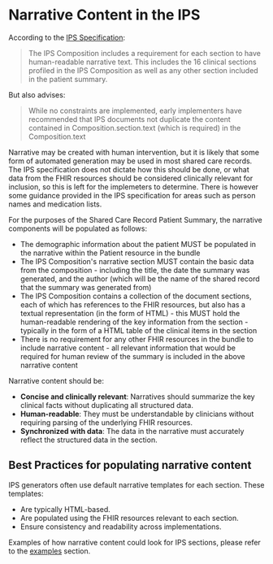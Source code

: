 # Narrative Content in the IPS

According to the [IPS Specification](https://build.fhir.org/ig/HL7/fhir-ips/Design-Conventions.html):

> The IPS Composition includes a requirement for each section to have human-readable narrative text. This includes the 16 clinical sections profiled in the IPS Composition as well as any other section included in the patient summary.

But also advises:

> While no constraints are implemented, early implementers have recommended that IPS documents not duplicate the content contained in Composition.section.text (which is required) in the Composition.text

Narrative may be created with human intervention, but it is likely that some form of automated generation may be used in most shared care records. The IPS specification does not dictate how this should be done, or what data from the FHIR resources should be considered clinically relevant for inclusion, so this is left for the implemeters to determine. There is however some guidance provided in the IPS specification for areas such as person names and medication lists.

For the purposes of the Shared Care Record Patient Summary, the narrative components will be populated as follows:

* The demographic information about the patient MUST be populated in the narrative within the Patient resource in the bundle
* The IPS Composition's narrative section MUST contain the basic data from the composition - including the title, the date the summary was generated, and the author (which will be the name of the shared record that the summary was generated from)
* The IPS Composition contains a collection of the document sections, each of which has references to the FHIR resources, but also has a textual representation (in the form of HTML) - this MUST hold the human-readable rendering of the key information from the section - typically in the form of a HTML table of the clinical items in the section
* There is no requirement for any other FHIR resources in the bundle to include narrative content - all relevant information that would be required for human review of the summary is included in the above narrative content

Narrative content should be:
*  **Concise and clinically relevant**: Narratives should summarize the key clinical facts without duplicating all structured data.
* **Human-readable**: They must be understandable by clinicians without requiring parsing of the underlying FHIR resources.
* **Synchronized with data**: The data in the narrative must accurately reflect the structured data in the section.

## Best Practices for populating narrative content

IPS generators often use default narrative templates for each section. These templates:

* Are typically HTML-based.
* Are populated using the FHIR resources relevant to each section.
* Ensure consistency and readability across implementations.

Examples of how narrative content could look for IPS sections, please refer to the [examples](11-Examples.md) section.